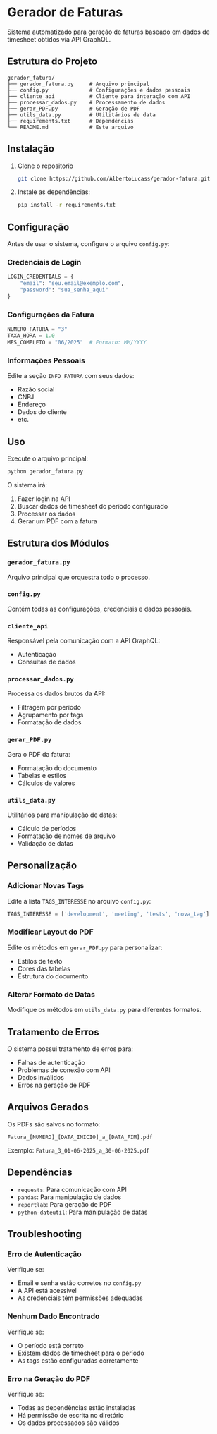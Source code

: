 # Gerador de Faturas

Sistema automatizado para geração de faturas baseado em dados de timesheet obtidos via API GraphQL.

## Estrutura do Projeto

```
gerador_fatura/
├── gerador_fatura.py     # Arquivo principal
├── config.py             # Configurações e dados pessoais
├── cliente_api           # Cliente para interação com API
├── processar_dados.py    # Processamento de dados
├── gerar_PDF.py          # Geração de PDF
├── utils_data.py         # Utilitários de data
├── requirements.txt      # Dependências
└── README.md             # Este arquivo
```

## Instalação

1. Clone o repositorio

    ```bash
    git clone https://github.com/AlbertoLucass/gerador-fatura.git
    ```

2. Instale as dependências:
   ```bash
   pip install -r requirements.txt
   ```

## Configuração

Antes de usar o sistema, configure o arquivo `config.py`:

### Credenciais de Login

```python
LOGIN_CREDENTIALS = {
    "email": "seu.email@exemplo.com",
    "password": "sua_senha_aqui"
}
```

### Configurações da Fatura

```python
NUMERO_FATURA = "3"
TAXA_HORA = 1.0
MES_COMPLETO = "06/2025"  # Formato: MM/YYYY
```

### Informações Pessoais

Edite a seção `INFO_FATURA` com seus dados:

- Razão social
- CNPJ
- Endereço
- Dados do cliente
- etc.

## Uso

Execute o arquivo principal:

```bash
python gerador_fatura.py
```

O sistema irá:

1. Fazer login na API
2. Buscar dados de timesheet do período configurado
3. Processar os dados
4. Gerar um PDF com a fatura

## Estrutura dos Módulos

### `gerador_fatura.py`

Arquivo principal que orquestra todo o processo.

### `config.py`

Contém todas as configurações, credenciais e dados pessoais.

### `cliente_api`

Responsável pela comunicação com a API GraphQL:

- Autenticação
- Consultas de dados

### `processar_dados.py`

Processa os dados brutos da API:

- Filtragem por período
- Agrupamento por tags
- Formatação de dados

### `gerar_PDF.py`

Gera o PDF da fatura:

- Formatação do documento
- Tabelas e estilos
- Cálculos de valores

### `utils_data.py`

Utilitários para manipulação de datas:

- Cálculo de períodos
- Formatação de nomes de arquivo
- Validação de datas

## Personalização

### Adicionar Novas Tags

Edite a lista `TAGS_INTERESSE` no arquivo `config.py`:

```python
TAGS_INTERESSE = ['development', 'meeting', 'tests', 'nova_tag']
```

### Modificar Layout do PDF

Edite os métodos em `gerar_PDF.py` para personalizar:

- Estilos de texto
- Cores das tabelas
- Estrutura do documento

### Alterar Formato de Datas

Modifique os métodos em `utils_data.py` para diferentes formatos.

## Tratamento de Erros

O sistema possui tratamento de erros para:

- Falhas de autenticação
- Problemas de conexão com API
- Dados inválidos
- Erros na geração de PDF

## Arquivos Gerados

Os PDFs são salvos no formato:

```
Fatura_[NUMERO]_[DATA_INICIO]_a_[DATA_FIM].pdf
```

Exemplo: `Fatura_3_01-06-2025_a_30-06-2025.pdf`

## Dependências

- `requests`: Para comunicação com API
- `pandas`: Para manipulação de dados
- `reportlab`: Para geração de PDF
- `python-dateutil`: Para manipulação de datas

## Troubleshooting

### Erro de Autenticação

Verifique se:

- Email e senha estão corretos no `config.py`
- A API está acessível
- As credenciais têm permissões adequadas

### Nenhum Dado Encontrado

Verifique se:

- O período está correto
- Existem dados de timesheet para o período
- As tags estão configuradas corretamente

### Erro na Geração do PDF

Verifique se:

- Todas as dependências estão instaladas
- Há permissão de escrita no diretório
- Os dados processados são válidos

